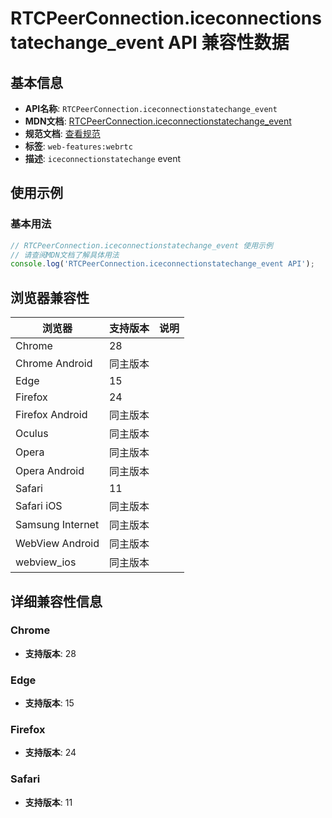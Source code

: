 # RTCPeerConnection.iceconnectionstatechange_event API 兼容性数据

## 基本信息

- **API名称**: `RTCPeerConnection.iceconnectionstatechange_event`
- **MDN文档**: [RTCPeerConnection.iceconnectionstatechange_event](https://developer.mozilla.org/docs/Web/API/RTCPeerConnection/iceconnectionstatechange_event)
- **规范文档**: [查看规范](https://w3c.github.io/webrtc-pc/#dom-rtcpeerconnection-oniceconnectionstatechange)
- **标签**: `web-features:webrtc`
- **描述**: `iceconnectionstatechange` event

## 使用示例

### 基本用法

```javascript
// RTCPeerConnection.iceconnectionstatechange_event 使用示例
// 请查阅MDN文档了解具体用法
console.log('RTCPeerConnection.iceconnectionstatechange_event API');
```

## 浏览器兼容性

| 浏览器 | 支持版本 | 说明 |
|--------|----------|------|
| Chrome | 28 |  |
| Chrome Android | 同主版本 |  |
| Edge | 15 |  |
| Firefox | 24 |  |
| Firefox Android | 同主版本 |  |
| Oculus | 同主版本 |  |
| Opera | 同主版本 |  |
| Opera Android | 同主版本 |  |
| Safari | 11 |  |
| Safari iOS | 同主版本 |  |
| Samsung Internet | 同主版本 |  |
| WebView Android | 同主版本 |  |
| webview_ios | 同主版本 |  |

## 详细兼容性信息

### Chrome

- **支持版本**: 28

### Edge

- **支持版本**: 15

### Firefox

- **支持版本**: 24

### Safari

- **支持版本**: 11

